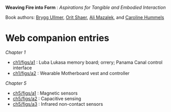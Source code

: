 **Weaving Fire into Form** : *Aspirations for Tangible and Embodied Interaction*

Book authors: 
  [Brygg Ullmer](https://computing.clemson.edu/~bullmer), 
  [Orit Shaer](http://cs.wellesley.edu/~oshaer/), 
  [Ali Mazalek](https://www.torontomu.ca/rta/people/faculty/ali-mazalek/), 
  and 
  [Caroline Hummels](https://www.tue.nl/en/research/researchers/caroline-hummels/)

Web companion entries
=====================

*Chapter 1*

* [ch1/figs/a1](ch1/figs/a1.md) : Luba Lukasa memory board; orrery; Panama Canal control interface
* [ch1/figs/a2](ch1/figs/a2.md) : Wearable Motherboard vest and controller 

*Chapter 5*

* [ch5/figs/a1](ch5/figs/a1.md) : Magnetic sensors
* [ch5/figs/a2](ch5/figs/a2.md) : Capacitive sensing
* [ch5/figs/a3](ch5/figs/a3.md) : Infrared non-contact sensors

